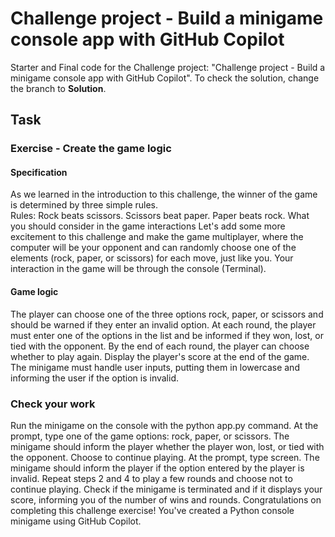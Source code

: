 # Challenge project - Build a minigame console app with GitHub Copilot

Starter and Final code for the Challenge project: "Challenge project - Build a minigame console app with GitHub Copilot". To check the solution, change the branch to **Solution**.

## Task
### Exercise - Create the game logic

#### Specification
As we learned in the introduction to this challenge, the winner of the game is determined by three simple rules.  
Rules:
Rock beats scissors.
Scissors beat paper.
Paper beats rock.
What you should consider in the game interactions
Let's add some more excitement to this challenge and make the game multiplayer, where the computer will be your opponent and can randomly choose one of the elements (rock, paper, or scissors) for each move, just like you. Your interaction in the game will be through the console (Terminal).

#### Game logic
The player can choose one of the three options rock, paper, or scissors and should be warned if they enter an invalid option.
At each round, the player must enter one of the options in the list and be informed if they won, lost, or tied with the opponent.
By the end of each round, the player can choose whether to play again.
Display the player's score at the end of the game.
The minigame must handle user inputs, putting them in lowercase and informing the user if the option is invalid.

### Check your work
Run the minigame on the console with the python app.py command.
At the prompt, type one of the game options: rock, paper, or scissors.
The minigame should inform the player whether the player won, lost, or tied with the opponent.
Choose to continue playing.
At the prompt, type screen.
The minigame should inform the player if the option entered by the player is invalid.
Repeat steps 2 and 4 to play a few rounds and choose not to continue playing.
Check if the minigame is terminated and if it displays your score, informing you of the number of wins and rounds.
Congratulations on completing this challenge exercise! You've created a Python console minigame using GitHub Copilot.